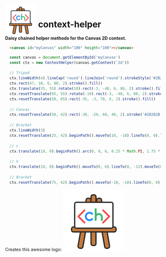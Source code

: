 # <img src="logo.png" alt="logo" height="100" style="margin-bottom: -25px;"> context-helper
**Daisy chained helper methods for the Canvas 2D context.**

```html
  <canvas id="myCanvas" width="100" height="100"></canvas>
```
```javascript
  const canvas = document.getElementById('myCanvas')
  const ctx = new ContextHelper(canvas.getContext('2d'))

  // Tripod
  ctx.lineWidth(4).lineCap('round').lineJoin('round').strokeStyle('#2B2B2B').fillStyle('#C47A3D')
  ctx.rect(47, 10, 6, 80, 2).stroke().fill()
  ctx.translate(35, 55).rotate(10).rect(-3, -40, 6, 80, 2).stroke().fill()
  ctx.resetTranslate(65, 55).rotate(-10).rect(-3, -40, 6, 80, 2).stroke().fill()
  ctx.resetTranslate(50, 65).rect(-35, -3, 70, 6, 2).stroke().fill()

  // Canvas
  ctx.resetTranslate(50, 42).rect(-30, -20, 60, 40, 2).stroke('#2B2B2B').fill('white')

  // Bracket
  ctx.lineWidth(3)
  ctx.resetTranslate(25, 42).beginPath().moveTo(10, -10).lineTo(0, 0).lineTo(10, 10).stroke('#F35050')
  
  // c
  ctx.translate(18, 0).beginPath().arc(0, 0, 6, 0.25 * Math.PI, 1.75 * Math.PI, false).stroke('#2D8EFF')

  // h
  ctx.translate(10, 0).beginPath().moveTo(0, 6).lineTo(0, -12).moveTo(0, 1).arc(5, 1, 5, Math.PI, 0, false).lineTo(10, 6).stroke('#3DBA73')
  
  // Bracket
  ctx.resetTranslate(75, 42).beginPath().moveTo(-10, -10).lineTo(0, 0).lineTo(-10, 10).stroke('#F35050')
```
Creates this awesome logo:
<img src="logo.png" alt="Context-helper logo" /> 

